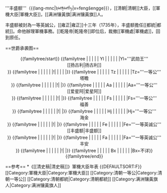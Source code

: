 '''丰盛额'''（{{lang-mnc|ᡶᡝᠩᡧᡝᠩᡤᡝ|v=fengšengge}}），[[清朝|清朝]]大臣，[[軍機大臣|軍機大臣]]，[[满洲镶黃旗|满洲镶黃旗]]人。

丰盛额被封為一等英誠公，[[雍正|雍正]]十三年（1735年），丰盛额擔任[[都統|都統]]。命他辦理軍機事務。[[乾隆帝|乾隆帝]]即位后，裁撤[[軍機處|軍機處]]，回到原任。

==世爵承袭图==
<center>
{{familytree/start}}
{{familytree | | | | | Yl | | | | | |Yl='''武勋王'''<br>[[扬古利|扬古利]]<div style="font-size: 10%">始封</div>}}
{{familytree | | | | | |!| | | | |}}
{{familytree | | | | | Tz | | | | | |Tz='''一等公'''<br>塔瞻<div style="font-size: 10%">一次袭</div>}}
{{familytree | | | | | |!| |}}
{{familytree | | | | | Aa | | | | | |Aa='''一等公'''<br>[[爱星阿|爱星阿]]<div style="font-size: 10%">二次袭</div>}}
{{familytree | | | | | |!| |}}
{{familytree | | | | | Fs | | | | | |Fs='''一等公'''<br>福善<div style="font-size: 10%">三次袭</div>}}
{{familytree | | | | | |!| |}}
{{familytree | | | | | Hj | | | | | |Hj='''一等公'''<br>海金<div style="font-size: 10%">四次袭</div>}}
{{familytree | | | | | |!| |}}
{{familytree | | | | | Fe | | | | | |Fe='''一等英诚公'''<br>[[丰盛额|丰盛额]]<div style="font-size: 10%">五次袭</div>}}
{{familytree | | | | | |!| |}}
{{familytree | | | | | Fa | | | | | |Fa='''一等英诚公'''<br>丰安<div style="font-size: 10%">六次袭</div>}}
{{familytree | | | | | |!| |}}
{{familytree | | | | | Bx | | | | | |Bx=不详}}
{{familytree/end}}
</center>

==参考==
*《[[清史稿|清史稿]]》軍機大臣年表
{{DEFAULTSORT:F}}
[[Category:軍機大臣|Category:軍機大臣]]
[[Category:清朝一等公|Category:清朝一等公]]
[[Category:清朝都統|Category:清朝都統]]
[[Category:满洲镶黃旗人|Category:满洲镶黃旗人]]